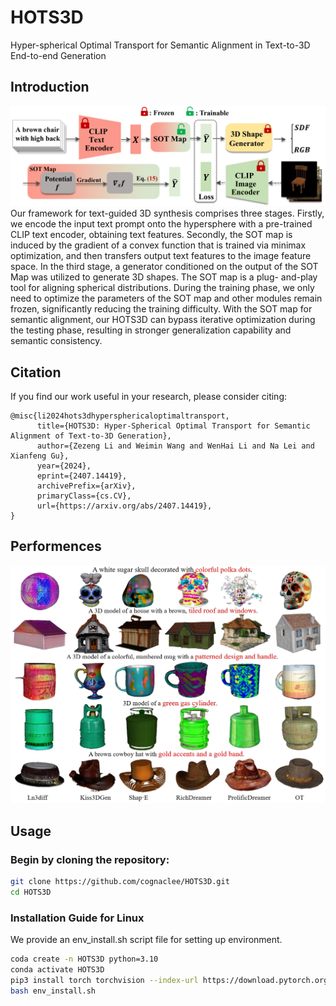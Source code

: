 # HOTS3D
Hyper-spherical Optimal Transport for Semantic Alignment in Text-to-3D End-to-end Generation
## Introduction
![Full pipeline of our hots3d](asserts/pipeline.png)
Our framework for text-guided 3D synthesis comprises three stages. Firstly, we encode the input text prompt onto the hypersphere with a pre-trained CLIP text encoder, obtaining text features. Secondly, the SOT map is induced by the gradient of a convex function that is trained via minimax optimization, and then transfers output text
features to the image feature space. In the third stage, a generator conditioned on the output of the SOT Map was utilized to generate 3D shapes. The SOT map is a plug-
and-play tool for aligning spherical distributions. During the training phase, we only need to optimize the parameters
of the SOT map and other modules remain frozen, significantly reducing the training difficulty. With the SOT map for semantic alignment, our HOTS3D can bypass iterative
optimization during the testing phase, resulting in stronger generalization capability and semantic consistency.
## Citation
If you find our work useful in your research, please consider citing:

```
@misc{li2024hots3dhypersphericaloptimaltransport,
      title={HOTS3D: Hyper-Spherical Optimal Transport for Semantic Alignment of Text-to-3D Generation}, 
      author={Zezeng Li and Weimin Wang and WenHai Li and Na Lei and Xianfeng Gu},
      year={2024},
      eprint={2407.14419},
      archivePrefix={arXiv},
      primaryClass={cs.CV},
      url={https://arxiv.org/abs/2407.14419}, 
}
```
## Performences
![qualitative.png](assets/qualitative.png)

## Usage
### Begin by cloning the repository:
```bash
git clone https://github.com/cognaclee/HOTS3D.git
cd HOTS3D
```
### Installation Guide for Linux
We provide an env_install.sh script file for setting up environment.
```bash
coda create -n HOTS3D python=3.10
conda activate HOTS3D
pip3 install torch torchvision --index-url https://download.pytorch.org/whl/cu121
bash env_install.sh
```


